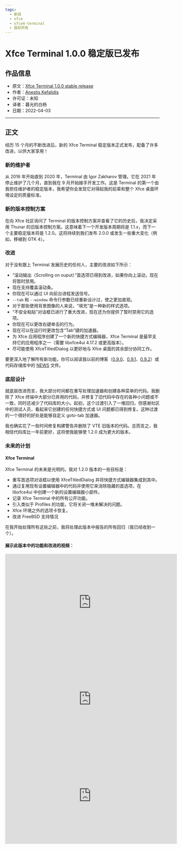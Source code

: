 ```yaml
---
tags:
  - 新闻
  - xfce
  - xfce4-terminal
  - 版权所有
---
```


# Xfce Terminal 1.0.0 稳定版已发布

## 作品信息

- 原文：[Xfce Terminal 1.0.0 stable release](http://users.uoa.gr/~sdi1800073/sources/xfce_blog12.html)
- 作者：[Anestis Kefalidis](http://users.uoa.gr/~sdi1800073/) 
- 许可证：未知
- 译者：暮光的白杨
- 日期：2022-04-03

----

## 正文

经历 15 个月的不断改进后，新的 Xfce Terminal 稳定版本正式发布，配备了许多改进，以供大家享用！

### 新的维护者

从 2016 年开始直到 2020 年，Terminal 由 Igor Zakharov 管理。它在 2021 年停止维护了几个月，直到我在 9 月开始接手开发工作。这是 Terminal 的第一个由我担任维护者的稳定版本，我希望你会发现它对得起我的前辈和整个 Xfce 桌面环境设定的质量标准。

### 新的版本控制方案

在向 Xfce 社区询问了 Terminal 的版本控制方案并查看了它的历史后，我决定采用 Thunar 的旧版本控制方案。这意味着下一个开发版本周期将是 1.1.x，而下一个主要稳定版本将是 1.2.0。这将持续到我们发布 2.0.0 或发生一些重大变化（例如，移植到 GTK 4）。

### 改进

对于没有跟上 Terminal 发展历史的任何人，主要的改进如下所示：

- “滚动输出（Scrolling on ouput）”首选项已得到改进，如果你向上滚动，现在将暂时禁用。
- 现在支持覆盖滚动条。
- 你现在可以通过 UI 向前台进程发送信号。
- `--tab` 和 `--window` 命令行参数已经重新设计过，使之更加直观。
- 对于那些使用背景图像的人来说，“填充”是一种新的样式选项。
- “不安全粘贴”对话框已进行了重大改进，现在还为你提供了暂时禁用它的选项。
- 你现在可以更改右键单击的行为。
- 现在可以在运行时更改包含“Tab”键的加速器。
- 为 Xfce 应用程序创建了一个新的快捷方式编辑器，Xfce Terminal 是最早支持它的应用程序之一（需要 libxfce4ui 4.17.2 或更高版本）。
- 尽可能使用 XfceTitledDialog 以更好地与 Xfce 桌面的其余部分协同工作。

要更深入地了解所有新功能，你可以阅读我以前的博客（[0.9.0](http://users.uoa.gr/~sdi1800073/sources/xfce_blog07.html)、[0.9.1](http://users.uoa.gr/~sdi1800073/sources/xfce_blog09.html)、[0.9.2](http://users.uoa.gr/~sdi1800073/sources/xfce_blog11.html)）或代码存储库中的 [NEWS](https://gitlab.xfce.org/apps/xfce4-terminal/-/blob/master/NEWS) 文件。

### 底层设计

就底层改进而言，我大部分时间都在重写处理加速器和创建各种菜单的代码。我删除了 Xfce 终端中大部分已弃用的代码，并修复了旧代码中存在的各种小问题或不一致，同时还减少了代码库的大小。起初，这个过渡引入了一堆回归，但感谢社区中的测试人员，看起来它创建的任何快捷方式或 UI 问题都已得到修复。这种过渡的一个很好的好处是能够自定义 goto-tab 加速器。

我也确实花了一些时间修复构建警告并删除了 VTE 旧版本的代码。总而言之，我相信代码库比一年前更好，这将使我能够使 1.2.0 成为更大的版本。

### 未来的计划

#### Xfce Terminal

Xfce Terminal 的未来是光明的。我对 1.2.0 版本的一些目标是：

- 重写首选项对话框以使用 XfceTitledDialog 并将快捷方式编辑器集成到其中。
- 通过复用现有设置编辑器中的代码并使用它来消除隐藏的首选项，在 libxfce4ui 中创建一个新的设置编辑器小部件。
- 记录 Xfce Terminal 中的所有公开功能。
- 引入类似于 Profiles 的功能，它将关闭一堆未解决的问题。
- Xfce 环境之外的选项卡恢复。
- 改进 FreeBSD 支持情况

在我开始处理所有这些之前，我将处理此版本中报告的所有回归（我已经收到一个）。

#### 展示此版本中的功能和改进的视频：

<iframe width="560" height="315" src="https://www.youtube.com/embed/tVoAYXW-tbs" title="YouTube video player" frameborder="0" allow="accelerometer; autoplay; clipboard-write; encrypted-media; gyroscope; picture-in-picture" allowfullscreen></iframe>

<iframe width="560" height="315" src="https://www.youtube.com/embed/xuDRw-p5bCA" title="YouTube video player" frameborder="0" allow="accelerometer; autoplay; clipboard-write; encrypted-media; gyroscope; picture-in-picture" allowfullscreen></iframe>

<iframe width="560" height="315" src="https://www.youtube.com/embed/jQsmE0k1LdM" title="YouTube video player" frameborder="0" allow="accelerometer; autoplay; clipboard-write; encrypted-media; gyroscope; picture-in-picture" allowfullscreen></iframe>